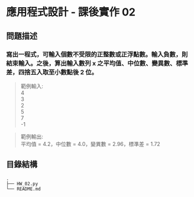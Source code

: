 # 應用程式設計 - 課後實作 02

## 問題描述

### 寫出一程式，可輸入個數不受限的正整數或正浮點數。輸入負數，則結束輸入。之後，算出輸入數列 x 之平均值、中位數、變異數、標準差，四捨五入取至小數點後 2 位。
> 範例輸入:  
4   
3  
2  
5   
7  
-1  

> 範例輸出:  
平均值 = 4.2，中位數 = 4.0，變異數 = 2.96，標準差 = 1.72


## 目錄結構
    .
    ├── HW_02.py                
    └── README.md